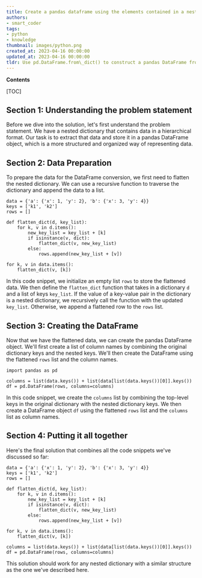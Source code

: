 ```yaml
---
title: Create a pandas dataframe using the elements contained in a nested dictionary
authors:
- smart_coder
tags:
- python
- knowledge
thumbnail: images/python.png
created_at: 2023-04-16 00:00:00
updated_at: 2023-04-16 00:00:00
tldr: Use pd.DataFrame.from\_dict() to construct a pandas DataFrame from the items in a nested dictionary in Python.
---
```


**Contents**

[TOC]

## **Section 1: Understanding the problem statement**

Before we dive into the solution, let's first understand the problem statement. We have a nested dictionary that contains data in a hierarchical format. Our task is to extract that data and store it in a pandas DataFrame object, which is a more structured and organized way of representing data.

## **Section 2: Data Preparation**

To prepare the data for the DataFrame conversion, we first need to flatten the nested dictionary. We can use a recursive function to traverse the dictionary and append the data to a list. 

```
data = {'a': {'x': 1, 'y': 2}, 'b': {'x': 3, 'y': 4}}
keys = ['k1', 'k2']
rows = []

def flatten_dict(d, key_list):
    for k, v in d.items():
        new_key_list = key_list + [k]
        if isinstance(v, dict):
            flatten_dict(v, new_key_list)
        else:
            rows.append(new_key_list + [v])

for k, v in data.items():
    flatten_dict(v, [k])
```
In this code snippet, we initialize an empty list `rows` to store the flattened data. We then define the `flatten_dict` function that takes in a dictionary `d` and a list of keys `key_list`. If the value of a key-value pair in the dictionary is a nested dictionary, we recursively call the function with the updated `key_list`. Otherwise, we append a flattened row to the `rows` list.

## **Section 3: Creating the DataFrame**

Now that we have the flattened data, we can create the pandas DataFrame object. We'll first create a list of column names by combining the original dictionary keys and the nested keys. We'll then create the DataFrame using the flattened `rows` list and the column names.

```
import pandas as pd

columns = list(data.keys()) + list(data[list(data.keys())[0]].keys())
df = pd.DataFrame(rows, columns=columns)
```

In this code snippet, we create the `columns` list by combining the top-level keys in the original dictionary with the nested dictionary keys. We then create a DataFrame object `df` using the flattened `rows` list and the `columns` list as column names.

## **Section 4: Putting it all together**

Here's the final solution that combines all the code snippets we've discussed so far:

```
data = {'a': {'x': 1, 'y': 2}, 'b': {'x': 3, 'y': 4}}
keys = ['k1', 'k2']
rows = []

def flatten_dict(d, key_list):
    for k, v in d.items():
        new_key_list = key_list + [k]
        if isinstance(v, dict):
            flatten_dict(v, new_key_list)
        else:
            rows.append(new_key_list + [v])

for k, v in data.items():
    flatten_dict(v, [k])

columns = list(data.keys()) + list(data[list(data.keys())[0]].keys())
df = pd.DataFrame(rows, columns=columns)
```

This solution should work for any nested dictionary with a similar structure as the one we've described here.
